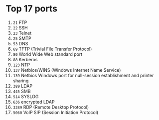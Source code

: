 # Top 17 ports

1. `21` FTP
2. `22` SSH
3. `23` Telnet
4. `25` SMTP
5. `53`	DNS
6. `69`	TFTP (Trivial File Transfer Protocol)
7. `80`	World Wide Web standard port
8. `88`	Kerberos
9. `123` NTP
10. `137` Netbios/WINS (Windows Internet Name Service)
11. `139` Netbios Windows port for null-session establishment and printer sharing
12. `389` LDAP
13. `445` SMB
14. `514` SYSLOG
15. `636` encrypted LDAP
16. `3389` RDP (Remote Desktop Protocol)
17. `5060` VoIP SIP (Session Initiation Protocol)